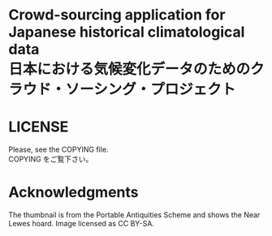 Crowd-sourcing application for Japanese historical climatological data  
  日本における気候変化データのためのクラウド・ソーシング・プロジェクト
================================



LICENSE
=======

Please, see the COPYING file.  
COPYING をご覧下さい。

Acknowledgments
===============
The thumbnail is from the Portable Antiquities Scheme and shows the Near Lewes hoard.  Image licensed as CC BY-SA. 


